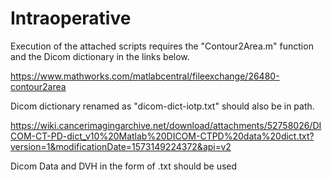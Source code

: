 # Intraoperative


Execution of the attached scripts requires the "Contour2Area.m" function and the Dicom dictionary in the links below.

https://www.mathworks.com/matlabcentral/fileexchange/26480-contour2area

Dicom dictionary renamed as "dicom-dict-iotp.txt" should also be in path.

https://wiki.cancerimagingarchive.net/download/attachments/52758026/DICOM-CT-PD-dict_v10%20Matlab%20DICOM-CTPD%20data%20dict.txt?version=1&modificationDate=1573149224372&api=v2

Dicom Data and DVH in the form of .txt should be used
